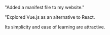 "Added a manifest file to my website."

"Explored Vue.js as an alternative to React.

Its simplicity and ease of learning are attractive.